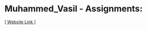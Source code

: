# Muhammed_Vasil - Assignments:
[[ Website Link ]](https://nift-web-design.github.io/Muhammed_Vasil/Assignment_3/)
